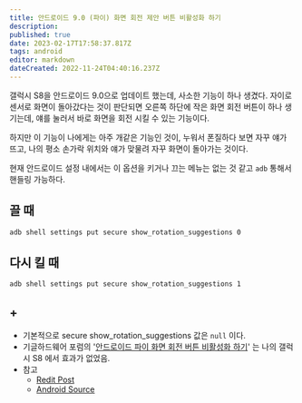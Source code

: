 ```yaml
---
title: 안드로이드 9.0 (파이) 화면 회전 제안 버튼 비활성화 하기
description: 
published: true
date: 2023-02-17T17:58:37.817Z
tags: android
editor: markdown
dateCreated: 2022-11-24T04:40:16.237Z
---
```


갤럭시 S8을 안드로이드 9.0으로 업데이트 했는데, 사소한 기능이 하나 생겼다. 자이로 센서로 화면이 돌아갔다는 것이 판단되면 오른쪽 하단에 작은 화면 회전 버튼이 하나 생기는데, 얘를 눌러서 바로 화면을 회전 시킬 수 있는 기능이다.

하지만 이 기능이 나에게는 아주 개같은 기능인 것이, 누워서 폰질하다 보면 자꾸 얘가 뜨고, 나의 평소 손가락 위치와 얘가 맞물려 자꾸 화면이 돌아가는 것이다.

현재 안드로이드 설정 내에서는 이 옵션을 키거나 끄는 메뉴는 없는 것 같고 `adb` 통해서 핸들링 가능하다.

## 끌 때
```bash
adb shell settings put secure show_rotation_suggestions 0
```

## 다시 킬 때
```bash
adb shell settings put secure show_rotation_suggestions 1
```

## +
- 기본적으로 secure show_rotation_suggestions 값은 `null` 이다.
- 기글하드웨어 포럼의 '[안드로이드 파이 화면 회전 버튼 비활성화 하기](https://gigglehd.com/gg/soft/4483266)' 는 나의 갤럭시 S8 에서 효과가 없었음.
- 참고
  - [Redit Post](https://www.reddit.com/r/GalaxyS9/comments/aotdk7/heres_how_to_disable_rotation_suggestions_on_pie/)
  - [Android Source](https://source.android.com/devices/tech/display/rotate-suggestions)